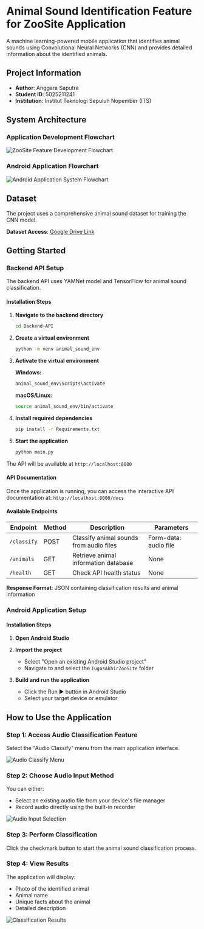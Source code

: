 # Animal Sound Identification Feature for ZooSite Application

A machine learning-powered mobile application that identifies animal sounds using Convolutional Neural Networks (CNN) and provides detailed information about the identified animals.

## Project Information

- **Author**: Anggara Saputra  
- **Student ID**: 5025211241  
- **Institution**: Institut Teknologi Sepuluh Nopember (ITS)

## System Architecture

### Application Development Flowchart
![ZooSite Feature Development Flowchart](https://github.com/user-attachments/assets/97474355-58c8-4ca6-b21f-cec53aa78923)

### Android Application Flowchart
![Android Application System Flowchart](https://github.com/user-attachments/assets/abb34dbe-e91e-4082-a178-763c72717697)

## Dataset

The project uses a comprehensive animal sound dataset for training the CNN model.

**Dataset Access**: [Google Drive Link](https://drive.google.com/drive/folders/1w48fiWkJgzQO_4CYn8HJGTQcyFdNC3OL?usp=sharing)

## Getting Started

### Backend API Setup

The backend API uses YAMNet model and TensorFlow for animal sound classification.

#### Installation Steps

1. **Navigate to the backend directory**
   ```bash
   cd Backend-API
   ```

2. **Create a virtual environment**
   ```bash
   python -m venv animal_sound_env
   ```

3. **Activate the virtual environment**
   
   **Windows:**
   ```bash
   animal_sound_env\Scripts\activate
   ```
   
   **macOS/Linux:**
   ```bash
   source animal_sound_env/bin/activate
   ```

4. **Install required dependencies**
   ```bash
   pip install -r Requirements.txt
   ```

5. **Start the application**
   ```bash
   python main.py
   ```

The API will be available at `http://localhost:8000`

#### API Documentation

Once the application is running, you can access the interactive API documentation at:
`http://localhost:8000/docs`

#### Available Endpoints

| Endpoint | Method | Description | Parameters |
|----------|--------|-------------|------------|
| `/classify` | POST | Classify animal sounds from audio files | Form-data: audio file |
| `/animals` | GET | Retrieve animal information database | None |
| `/health` | GET | Check API health status | None |

**Response Format**: JSON containing classification results and animal information

### Android Application Setup

#### Installation Steps

1. **Open Android Studio**

2. **Import the project**
   - Select "Open an existing Android Studio project"
   - Navigate to and select the `TugasAkhirZooSite` folder

3. **Build and run the application**
   - Click the Run ▶ button in Android Studio
   - Select your target device or emulator

## How to Use the Application

### Step 1: Access Audio Classification Feature
Select the "Audio Classify" menu from the main application interface.

![Audio Classify Menu](https://github.com/user-attachments/assets/9a3e9f11-74be-443b-b4e6-cd95288667e8)

### Step 2: Choose Audio Input Method
You can either:
- Select an existing audio file from your device's file manager
- Record audio directly using the built-in recorder

![Audio Input Selection](https://github.com/user-attachments/assets/98e161a1-60be-4b8f-818e-1fa1af2b0b01)

### Step 3: Perform Classification
Click the checkmark button to start the animal sound classification process.

### Step 4: View Results
The application will display:
- Photo of the identified animal
- Animal name
- Unique facts about the animal
- Detailed description

![Classification Results](https://github.com/user-attachments/assets/7c0bc8e2-db85-407a-b842-9a3468eba43d)
